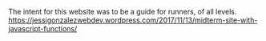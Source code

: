 The intent for this website was to be a guide for runners, of all levels. 
https://jessigonzalezwebdev.wordpress.com/2017/11/13/midterm-site-with-javascript-functions/
